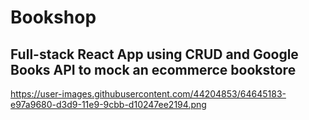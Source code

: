 # Bookshop

## Full-stack React App using CRUD and Google Books API to mock an ecommerce bookstore

https://user-images.githubusercontent.com/44204853/64645183-e97a9680-d3d9-11e9-9cbb-d10247ee2194.png

